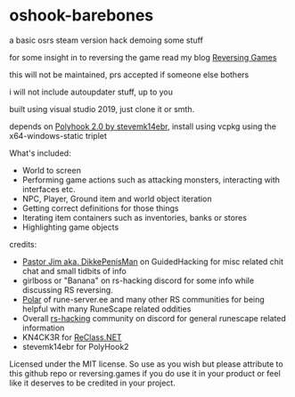 # oshook-barebones
a basic osrs steam version hack demoing some stuff

for some insight in to reversing the game read my blog [Reversing Games](https://reversing.games)

this will not be maintained, prs accepted if someone else bothers

i will not include autoupdater stuff, up to you

built using visual studio 2019, just clone it or smth.

depends on [Polyhook 2.0 by stevemk14ebr](https://github.com/stevemk14ebr/PolyHook_2_0), install using vcpkg using the x64-windows-static triplet

What's included:
- World to screen
- Performing game actions such as attacking monsters, interacting with interfaces etc.
- NPC, Player, Ground item and world object iteration
- Getting correct definitions for those things
- Iterating item containers such as inventories, banks or stores
- Highlighting game objects

credits:
- [Pastor Jim aka. DikkePenisMan](https://guidedhacking.com/members/dikkepenisman.188482/) on GuidedHacking for misc related chit chat and small tidbits of info
- girlboss or "Banana" on rs-hacking discord for some info while discussing RS reversing.
- [Polar](https://www.rune-server.ee/members/polar/) of rune-server.ee and many other RS communities for being helpful with many RuneScape related oddities
- Overall [rs-hacking](https://rs-hacking.com) community on discord for general runescape related information
- KN4CK3R for [ReClass.NET](https://github.com/ReClassNET/ReClass.NET)
- stevemk14ebr for PolyHook2

Licensed under the MIT license. So use as you wish but please attribute to this github repo or reversing.games if you do use it in your product or feel like it deserves to be credited in your project.
